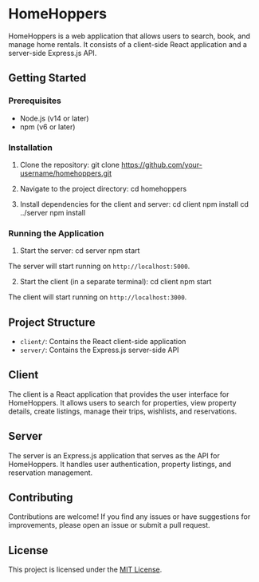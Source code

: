 # HomeHoppers

HomeHoppers is a web application that allows users to search, book, and manage home rentals. It consists of a client-side React application and a server-side Express.js API.

## Getting Started

### Prerequisites

- Node.js (v14 or later)
- npm (v6 or later)

### Installation

1. Clone the repository:
git clone https://github.com/your-username/homehoppers.git


2. Navigate to the project directory:
cd homehoppers

3. Install dependencies for the client and server:
cd client
npm install
cd ../server
npm install

### Running the Application

1. Start the server:
cd server
npm start

The server will start running on `http://localhost:5000`.

2. Start the client (in a separate terminal):
cd client
npm start


The client will start running on `http://localhost:3000`.

## Project Structure

- `client/`: Contains the React client-side application
- `server/`: Contains the Express.js server-side API

## Client

The client is a React application that provides the user interface for HomeHoppers. It allows users to search for properties, view property details, create listings, manage their trips, wishlists, and reservations.

## Server

The server is an Express.js application that serves as the API for HomeHoppers. It handles user authentication, property listings, and reservation management.

## Contributing

Contributions are welcome! If you find any issues or have suggestions for improvements, please open an issue or submit a pull request.

## License

This project is licensed under the [MIT License](LICENSE).